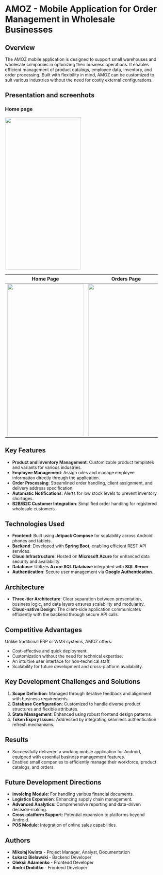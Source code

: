 # AMOZ - Mobile Application for Order Management in Wholesale Businesses

## Overview
The AMOZ mobile application is designed to support small warehouses and wholesale companies in optimizing their business operations. 
It enables efficient management of product catalogs, employee data, inventory, and order processing. 
Built with flexibility in mind, AMOZ can be customized to suit various industries without the need for costly external configurations.

## Presentation and screenhots
### Home page
<img src="https://github.com/user-attachments/assets/232b7596-5230-4499-ae73-0285e8b5d967" width="250" height="500">

| **Home Page** | **Orders Page** | **Product Details Page** |
|:-------------:|:---------------:|:------------------------:|
| <img src="https://github.com/user-attachments/assets/232b7596-5230-4499-ae73-0285e8b5d967" width="250" height="500"> | <img src="https://github.com/user-attachments/assets/022a1d98-b7b7-4a1f-b8b6-2935d0ccd6bf" width="250" height="500"> | <img src="https://github.com/user-attachments/assets/c5bdc720-fc2f-4117-8832-59486546ab16" width="250" height="500"> |

## Key Features
- **Product and Inventory Management**: Customizable product templates and variants for various industries.
- **Employee Management**: Assign roles and manage employee information directly through the application.
- **Order Processing**: Streamlined order handling, client assignment, and delivery address specification.
- **Automatic Notifications**: Alerts for low stock levels to prevent inventory shortages.
- **B2B/B2C Customer Integration**: Simplified order handling for registered wholesale customers.

## Technologies Used
- **Frontend**: Built using **Jetpack Compose** for scalability across Android phones and tablets.
- **Backend**: Developed with **Spring Boot**, enabling efficient REST API services.
- **Cloud Infrastructure**: Hosted on **Microsoft Azure** for enhanced data security and availability.
- **Database**: Utilizes **Azure SQL Database** integrated with **SQL Server**.
- **Authentication**: Secure user management via **Google Authentication**.

## Architecture
- **Three-tier Architecture**: Clear separation between presentation, business logic, and data layers ensures scalability and modularity.
- **Cloud-native Design**: The client-side application communicates efficiently with the backend through secure API calls.

## Competitive Advantages
Unlike traditional ERP or WMS systems, AMOZ offers:
- Cost-effective and quick deployment.
- Customization without the need for technical expertise.
- An intuitive user interface for non-technical staff.
- Scalability for future development and cross-platform availability.

## Key Development Challenges and Solutions
1. **Scope Definition**: Managed through iterative feedback and alignment with business requirements.
2. **Database Configuration**: Customized to handle diverse product structures and flexible attributes.
3. **State Management**: Enhanced using robust frontend design patterns.
4. **Token Expiry Issues**: Addressed by integrating seamless authentication refresh mechanisms.

## Results
- Successfully delivered a working mobile application for Android, equipped with essential business management features.
- Enabled small companies to efficiently manage their workforce, product catalogs, and orders.

## Future Development Directions
- **Invoicing Module**: For handling various financial documents.
- **Logistics Expansion**: Enhancing supply chain management.
- **Advanced Analytics**: Comprehensive reporting and data-driven decision-making.
- **Cross-platform Support**: Potential expansion to platforms beyond Android.
- **POS Module**: Integration of online sales capabilities.

## Authors
- **Mikołaj Kwinta** - Project Manager, Analyst, Documentation
- **Łukasz Bielawski** - Backend Developer
- **Oleksii Adamenko** - Frontend Developer
- **Andrii Drobitko** - Frontend Developer
